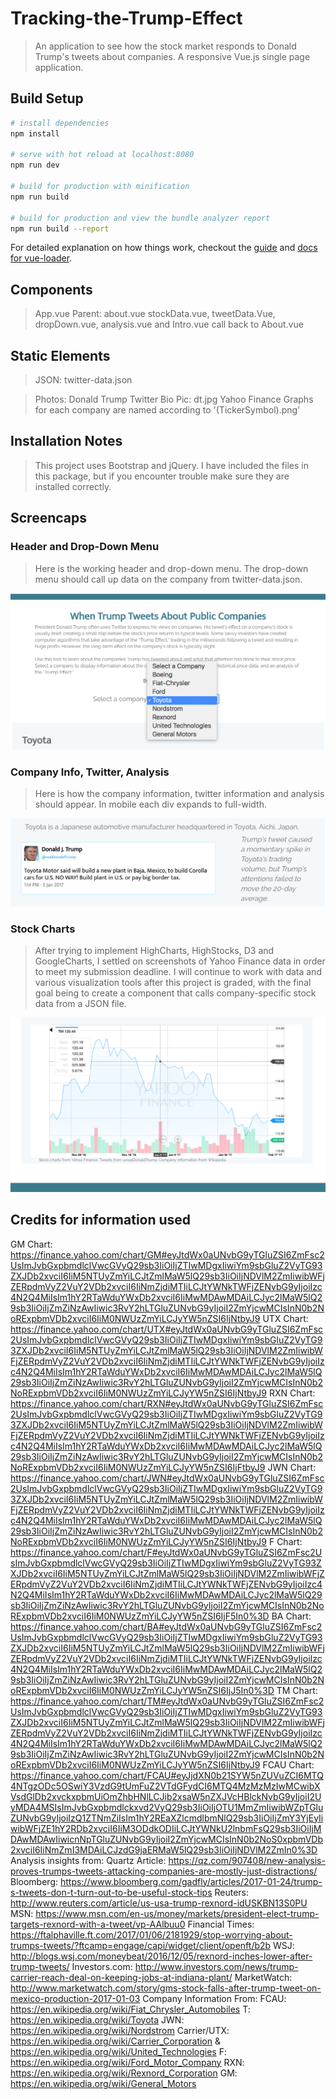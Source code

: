 # Tracking-the-Trump-Effect

> An application to see how the stock market responds to Donald Trump's tweets about companies. A responsive Vue.js single page application.

## Build Setup

``` bash
# install dependencies
npm install

# serve with hot reload at localhost:8080
npm run dev

# build for production with minification
npm run build

# build for production and view the bundle analyzer report
npm run build --report
```

For detailed explanation on how things work, checkout the [guide](http://vuejs-templates.github.io/webpack/) and [docs for vue-loader](http://vuejs.github.io/vue-loader).

## Components
> App.vue
> Parent: about.vue
> stockData.vue, tweetData.Vue, dropDown.vue, analysis.vue and Intro.vue call back to About.vue

## Static Elements
> JSON:
> twitter-data.json

> Photos:
> Donald Trump Twitter Bio Pic: dt.jpg
> Yahoo Finance Graphs for each company are named according to '(TickerSymbol).png'

## Installation Notes
> This project uses Bootstrap and jQuery. I have included the files in this package, but if you encounter trouble make sure they are installed correctly.

## Screencaps

### Header and Drop-Down Menu
> Here is the working header and drop-down menu.
> The drop-down menu should call up data on the company from twitter-data.json.

<img src="demo-header.png">

### Company Info, Twitter, Analysis
> Here is how the company information, twitter information and analysis should appear. In mobile each div expands to full-width.

<img src="demo-tweet.png">

### Stock Charts
> After trying to implement HighCharts, HighStocks, D3 and GoogleCharts, I settled on screenshots of Yahoo Finance data in order to meet my submission deadline. I will continue to work with data and various visualization tools after this project is graded, with the final goal being to create a component that calls company-specific stock data from a JSON file.

<img src="demo-stock.png">

## Credits for information used

GM Chart: https://finance.yahoo.com/chart/GM#eyJtdWx0aUNvbG9yTGluZSI6ZmFsc2UsImJvbGxpbmdlclVwcGVyQ29sb3IiOiIjZTIwMDgxIiwiYm9sbGluZ2VyTG93ZXJDb2xvciI6IiM5NTUyZmYiLCJtZmlMaW5lQ29sb3IiOiIjNDVlM2ZmIiwibWFjZERpdmVyZ2VuY2VDb2xvciI6IiNmZjdiMTIiLCJtYWNkTWFjZENvbG9yIjoiIzc4N2Q4MiIsIm1hY2RTaWduYWxDb2xvciI6IiMwMDAwMDAiLCJyc2lMaW5lQ29sb3IiOiIjZmZiNzAwIiwic3RvY2hLTGluZUNvbG9yIjoiI2ZmYjcwMCIsInN0b2NoRExpbmVDb2xvciI6IiM0NWUzZmYiLCJyYW5nZSI6IjNtbyJ9
UTX Chart: https://finance.yahoo.com/chart/UTX#eyJtdWx0aUNvbG9yTGluZSI6ZmFsc2UsImJvbGxpbmdlclVwcGVyQ29sb3IiOiIjZTIwMDgxIiwiYm9sbGluZ2VyTG93ZXJDb2xvciI6IiM5NTUyZmYiLCJtZmlMaW5lQ29sb3IiOiIjNDVlM2ZmIiwibWFjZERpdmVyZ2VuY2VDb2xvciI6IiNmZjdiMTIiLCJtYWNkTWFjZENvbG9yIjoiIzc4N2Q4MiIsIm1hY2RTaWduYWxDb2xvciI6IiMwMDAwMDAiLCJyc2lMaW5lQ29sb3IiOiIjZmZiNzAwIiwic3RvY2hLTGluZUNvbG9yIjoiI2ZmYjcwMCIsInN0b2NoRExpbmVDb2xvciI6IiM0NWUzZmYiLCJyYW5nZSI6IjNtbyJ9
RXN Chart: https://finance.yahoo.com/chart/RXN#eyJtdWx0aUNvbG9yTGluZSI6ZmFsc2UsImJvbGxpbmdlclVwcGVyQ29sb3IiOiIjZTIwMDgxIiwiYm9sbGluZ2VyTG93ZXJDb2xvciI6IiM5NTUyZmYiLCJtZmlMaW5lQ29sb3IiOiIjNDVlM2ZmIiwibWFjZERpdmVyZ2VuY2VDb2xvciI6IiNmZjdiMTIiLCJtYWNkTWFjZENvbG9yIjoiIzc4N2Q4MiIsIm1hY2RTaWduYWxDb2xvciI6IiMwMDAwMDAiLCJyc2lMaW5lQ29sb3IiOiIjZmZiNzAwIiwic3RvY2hLTGluZUNvbG9yIjoiI2ZmYjcwMCIsInN0b2NoRExpbmVDb2xvciI6IiM0NWUzZmYiLCJyYW5nZSI6IjFtbyJ9
JWN Chart: https://finance.yahoo.com/chart/JWN#eyJtdWx0aUNvbG9yTGluZSI6ZmFsc2UsImJvbGxpbmdlclVwcGVyQ29sb3IiOiIjZTIwMDgxIiwiYm9sbGluZ2VyTG93ZXJDb2xvciI6IiM5NTUyZmYiLCJtZmlMaW5lQ29sb3IiOiIjNDVlM2ZmIiwibWFjZERpdmVyZ2VuY2VDb2xvciI6IiNmZjdiMTIiLCJtYWNkTWFjZENvbG9yIjoiIzc4N2Q4MiIsIm1hY2RTaWduYWxDb2xvciI6IiMwMDAwMDAiLCJyc2lMaW5lQ29sb3IiOiIjZmZiNzAwIiwic3RvY2hLTGluZUNvbG9yIjoiI2ZmYjcwMCIsInN0b2NoRExpbmVDb2xvciI6IiM0NWUzZmYiLCJyYW5nZSI6IjNtbyJ9
F Chart: https://finance.yahoo.com/chart/F#eyJtdWx0aUNvbG9yTGluZSI6ZmFsc2UsImJvbGxpbmdlclVwcGVyQ29sb3IiOiIjZTIwMDgxIiwiYm9sbGluZ2VyTG93ZXJDb2xvciI6IiM5NTUyZmYiLCJtZmlMaW5lQ29sb3IiOiIjNDVlM2ZmIiwibWFjZERpdmVyZ2VuY2VDb2xvciI6IiNmZjdiMTIiLCJtYWNkTWFjZENvbG9yIjoiIzc4N2Q4MiIsIm1hY2RTaWduYWxDb2xvciI6IiMwMDAwMDAiLCJyc2lMaW5lQ29sb3IiOiIjZmZiNzAwIiwic3RvY2hLTGluZUNvbG9yIjoiI2ZmYjcwMCIsInN0b2NoRExpbmVDb2xvciI6IiM0NWUzZmYiLCJyYW5nZSI6IjF5In0%3D
BA Chart: https://finance.yahoo.com/chart/BA#eyJtdWx0aUNvbG9yTGluZSI6ZmFsc2UsImJvbGxpbmdlclVwcGVyQ29sb3IiOiIjZTIwMDgxIiwiYm9sbGluZ2VyTG93ZXJDb2xvciI6IiM5NTUyZmYiLCJtZmlMaW5lQ29sb3IiOiIjNDVlM2ZmIiwibWFjZERpdmVyZ2VuY2VDb2xvciI6IiNmZjdiMTIiLCJtYWNkTWFjZENvbG9yIjoiIzc4N2Q4MiIsIm1hY2RTaWduYWxDb2xvciI6IiMwMDAwMDAiLCJyc2lMaW5lQ29sb3IiOiIjZmZiNzAwIiwic3RvY2hLTGluZUNvbG9yIjoiI2ZmYjcwMCIsInN0b2NoRExpbmVDb2xvciI6IiM0NWUzZmYiLCJyYW5nZSI6IjJ5In0%3D
TM Chart: https://finance.yahoo.com/chart/TM#eyJtdWx0aUNvbG9yTGluZSI6ZmFsc2UsImJvbGxpbmdlclVwcGVyQ29sb3IiOiIjZTIwMDgxIiwiYm9sbGluZ2VyTG93ZXJDb2xvciI6IiM5NTUyZmYiLCJtZmlMaW5lQ29sb3IiOiIjNDVlM2ZmIiwibWFjZERpdmVyZ2VuY2VDb2xvciI6IiNmZjdiMTIiLCJtYWNkTWFjZENvbG9yIjoiIzc4N2Q4MiIsIm1hY2RTaWduYWxDb2xvciI6IiMwMDAwMDAiLCJyc2lMaW5lQ29sb3IiOiIjZmZiNzAwIiwic3RvY2hLTGluZUNvbG9yIjoiI2ZmYjcwMCIsInN0b2NoRExpbmVDb2xvciI6IiM0NWUzZmYiLCJyYW5nZSI6IjNtbyJ9
FCAU Chart: https://finance.yahoo.com/chart/FCAU#eyJjdXN0b21SYW5nZUVuZCI6MTQ4NTgzODc5OSwiY3VzdG9tUmFuZ2VTdGFydCI6MTQ4MzMzMzIwMCwibXVsdGlDb2xvckxpbmUiOmZhbHNlLCJib2xsaW5nZXJVcHBlckNvbG9yIjoiI2UyMDA4MSIsImJvbGxpbmdlckxvd2VyQ29sb3IiOiIjOTU1MmZmIiwibWZpTGluZUNvbG9yIjoiIzQ1ZTNmZiIsIm1hY2REaXZlcmdlbmNlQ29sb3IiOiIjZmY3YjEyIiwibWFjZE1hY2RDb2xvciI6IiM3ODdkODIiLCJtYWNkU2lnbmFsQ29sb3IiOiIjMDAwMDAwIiwicnNpTGluZUNvbG9yIjoiI2ZmYjcwMCIsInN0b2NoS0xpbmVDb2xvciI6IiNmZmI3MDAiLCJzdG9jaERMaW5lQ29sb3IiOiIjNDVlM2ZmIn0%3D
Analysis insights from:
Quartz Article: https://qz.com/907408/new-analysis-proves-trumps-tweets-attacking-companies-are-mostly-just-distractions/
Bloomberg: https://www.bloomberg.com/gadfly/articles/2017-01-24/trump-s-tweets-don-t-turn-out-to-be-useful-stock-tips
Reuters: http://www.reuters.com/article/us-usa-trump-rexnord-idUSKBN13S0PU
MSN: https://www.msn.com/en-us/money/markets/president-elect-trump-targets-rexnord-with-a-tweet/vp-AAlbuu0
Financial Times: https://ftalphaville.ft.com/2017/01/06/2181929/stop-worrying-about-trumps-tweets/?ftcamp=engage/capi/widget/client/openft/b2b
WSJ: http://blogs.wsj.com/moneybeat/2016/12/05/rexnord-inches-lower-after-trump-tweets/
Investors.com: http://www.investors.com/news/trump-carrier-reach-deal-on-keeping-jobs-at-indiana-plant/
MarketWatch: http://www.marketwatch.com/story/gms-stock-falls-after-trump-tweet-on-mexico-production-2017-01-03
Company Information From:
FCAU: https://en.wikipedia.org/wiki/Fiat_Chrysler_Automobiles
T: https://en.wikipedia.org/wiki/Toyota
JWN: https://en.wikipedia.org/wiki/Nordstrom
Carrier/UTX: https://en.wikipedia.org/wiki/Carrier_Corporation & https://en.wikipedia.org/wiki/United_Technologies
F: https://en.wikipedia.org/wiki/Ford_Motor_Company
RXN: https://en.wikipedia.org/wiki/Rexnord_Corporation
GM: https://en.wikipedia.org/wiki/General_Motors
